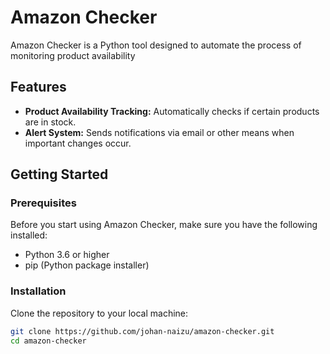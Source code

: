 # Amazon Checker

Amazon Checker is a Python tool designed to automate the process of monitoring product availability

## Features

- **Product Availability Tracking:** Automatically checks if certain products are in stock.
- **Alert System:** Sends notifications via email or other means when important changes occur.


## Getting Started

### Prerequisites

Before you start using Amazon Checker, make sure you have the following installed:
- Python 3.6 or higher
- pip (Python package installer)

### Installation

Clone the repository to your local machine:

```bash
git clone https://github.com/johan-naizu/amazon-checker.git
cd amazon-checker
